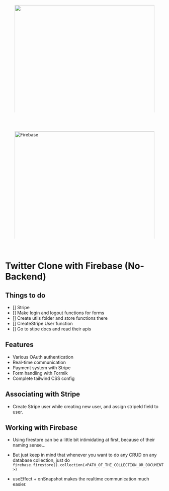 <img src="https://cdn-images-1.medium.com/max/800/1*AoarrKQjCE0zVJkxl9za8Q.jpeg" height="400" width="100%" style="padding:30px; box-sizing: border-box;"/>
<img  title="Firebase" src="https://lmn-blog.com/wp-content/uploads/2018/01/logo-stripe.png" height="400" width="100%" style="padding:30px; box-sizing: border-box;"/>

# Twitter Clone with Firebase (No-Backend)

## Things to do

- [] Stripe
- [] Make login and logout functions for forms
- [] Create utils folder and store functions there
- [] CreateStripe User function
- [] Go to stipe docs and read their apis


## Features

- Various OAuth authentication
- Real-time communication
- Payment system with Stripe
- Form handling with Formik
- Complete tailwind CSS config

## Associating with Stripe

- Create Stripe user while creating new user, and assign stripeId field to user.

## Working with Firebase

- Using firestore can be a little bit intimidating at first, because of their naming sense...

- But just keep in mind that whenever you want to do any CRUD on any database collection, just do ```firebase.firestore().collection(<PATH_OF_THE_COLLECTION_OR_DOCUMENT>)```

- useEffect + onSnapshot makes the realtime communication much easier. 
